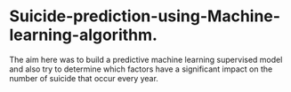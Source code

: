 # Suicide-prediction-using-Machine-learning-algorithm.
The aim here was to build a predictive machine learning supervised model and also try to determine which factors have a significant impact on the number of suicide that occur every year.
